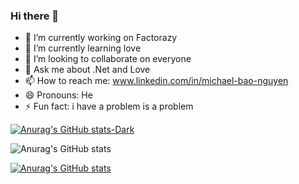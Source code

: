 ### Hi there 👋
- 🔭 I’m currently working on Factorazy
- 🌱 I’m currently learning love
- 👯 I’m looking to collaborate on everyone
- 💬 Ask me about .Net and Love
- 📫 How to reach me: www.linkedin.com/in/michael-bao-nguyen
- 😄 Pronouns: He
- ⚡ Fun fact: i have a problem is a problem


[![Anurag's GitHub stats-Dark](https://github-readme-stats.vercel.app/api?username=Michael-Bao-Nguyen&show_icons=true&theme=dark#gh-dark-mode-only)](https://github.com/Michael-Bao-Nguyen/github-readme-stats#gh-dark-mode-only)

![Anurag's GitHub stats](https://github-readme-stats.vercel.app/api?username=Michael-Bao-Nguyen&show_icons=true&theme=dracula)

[![Anurag's GitHub stats](https://github-readme-stats.vercel.app/api?username=Michael-Bao-Nguyen)](https://github.com/Michael-Bao-Nguyen/factorazy)
